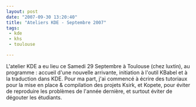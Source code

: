 ```yaml
---
layout: post
date: "2007-09-30 13:20:40"
title: "Ateliers KDE - Septembre 2007"
tags:
 - kde
 - khs
 - toulouse

---
```




L'atelier KDE a eu lieu ce Samedi 29 Septembre à Toulouse (chez luxtin), au programme : accueil d'une nouvelle arrivante, initiation à l'outil KBabel et à la traduction dans KDE. Pour ma part, j'ai commencé à écrire des tutoriaux pour la mise en place & compilation des projets Ksirk, et Kopete, pour éviter de reproduire les problèmes de l'année dernière, et surtout éviter de dégouter les étudiants.
